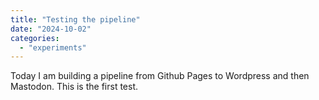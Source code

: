 ```yaml
---
title: "Testing the pipeline"
date: "2024-10-02"
categories: 
  - "experiments"
---
```

Today I am building a pipeline from Github Pages to Wordpress and then Mastodon. This is the first test.